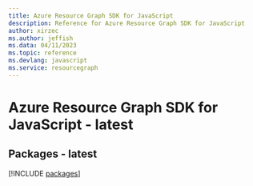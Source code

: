 ```yaml
---
title: Azure Resource Graph SDK for JavaScript
description: Reference for Azure Resource Graph SDK for JavaScript
author: xirzec
ms.author: jeffish
ms.data: 04/11/2023
ms.topic: reference
ms.devlang: javascript
ms.service: resourcegraph
---
```

# Azure Resource Graph SDK for JavaScript - latest
## Packages - latest
[!INCLUDE [packages](resource-graph-index.md)]